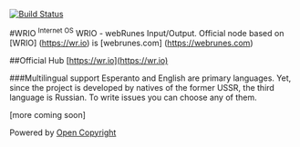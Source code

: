 [![Build Status](https://travis-ci.org/webRunes/WRIO-InternetOS.svg?branch=master)](https://travis-ci.org/webRunes/WRIO-InternetOS)

#WRIO <sup>Internet OS</sup>
WRIO - webRunes Input/Output.
Official node based on [WRIO] (https://wr.io) is [webrunes.com] (https://webrunes.com)

##Official Hub
[https://wr.io](https://wr.io)

###Multilingual support
Esperanto and English are primary languages. Yet, since the project is developed by natives of the former USSR, the third language is Russian. To write issues you can choose any of them.

[more coming soon]

Powered by [Open Copyright](http://opencopyright.webrunes.com)
